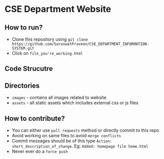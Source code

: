 # CSE Department Website
## How to run?
* Clone this repository using `git clone https://github.com/SaraswatPraveen/CSE_DEPARTMENT_INFORMATION-SYSTEM.git`
* Click on `file_you're_working.html`

## Code Strucutre
## Directories
* `images` - contains all images related to website
* `assets` - all static assets which includes external css or js files

## How to contribute?
* You can either use `pull requests` method or directly commit to this repo
* Avoid working on same files to avoid `merge conflicts`
* Commit messages should be of this type `Action: short_description_of_change`. Eg: `Added: homepage file home.html`
* Never ever do a `force push`

